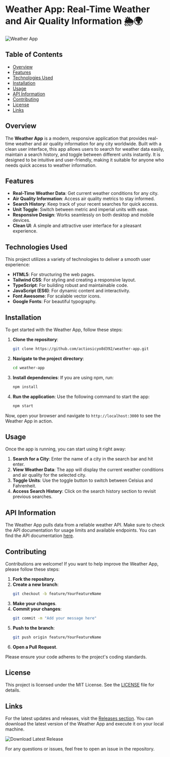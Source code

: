 # Weather App: Real-Time Weather and Air Quality Information 🌦️🌍

![Weather App](https://img.shields.io/badge/Weather%20App-Ready-brightgreen?style=flat-square)

## Table of Contents
- [Overview](#overview)
- [Features](#features)
- [Technologies Used](#technologies-used)
- [Installation](#installation)
- [Usage](#usage)
- [API Information](#api-information)
- [Contributing](#contributing)
- [License](#license)
- [Links](#links)

## Overview
The **Weather App** is a modern, responsive application that provides real-time weather and air quality information for any city worldwide. Built with a clean user interface, this app allows users to search for weather data easily, maintain a search history, and toggle between different units instantly. It is designed to be intuitive and user-friendly, making it suitable for anyone who needs quick access to weather information.

## Features
- **Real-Time Weather Data**: Get current weather conditions for any city.
- **Air Quality Information**: Access air quality metrics to stay informed.
- **Search History**: Keep track of your recent searches for quick access.
- **Unit Toggle**: Switch between metric and imperial units with ease.
- **Responsive Design**: Works seamlessly on both desktop and mobile devices.
- **Clean UI**: A simple and attractive user interface for a pleasant experience.

## Technologies Used
This project utilizes a variety of technologies to deliver a smooth user experience:
- **HTML5**: For structuring the web pages.
- **Tailwind CSS**: For styling and creating a responsive layout.
- **TypeScript**: For building robust and maintainable code.
- **JavaScript (ES6)**: For dynamic content and interactivity.
- **Font Awesome**: For scalable vector icons.
- **Google Fonts**: For beautiful typography.

## Installation
To get started with the Weather App, follow these steps:

1. **Clone the repository**:
   ```bash
   git clone https://github.com/actiosicyo8d392/weather-app.git
   ```
2. **Navigate to the project directory**:
   ```bash
   cd weather-app
   ```
3. **Install dependencies**:
   If you are using npm, run:
   ```bash
   npm install
   ```

4. **Run the application**:
   Use the following command to start the app:
   ```bash
   npm start
   ```

Now, open your browser and navigate to `http://localhost:3000` to see the Weather App in action.

## Usage
Once the app is running, you can start using it right away:

1. **Search for a City**: Enter the name of a city in the search bar and hit enter.
2. **View Weather Data**: The app will display the current weather conditions and air quality for the selected city.
3. **Toggle Units**: Use the toggle button to switch between Celsius and Fahrenheit.
4. **Access Search History**: Click on the search history section to revisit previous searches.

## API Information
The Weather App pulls data from a reliable weather API. Make sure to check the API documentation for usage limits and available endpoints. You can find the API documentation [here](https://example.com/api-docs).

## Contributing
Contributions are welcome! If you want to help improve the Weather App, please follow these steps:

1. **Fork the repository**.
2. **Create a new branch**:
   ```bash
   git checkout -b feature/YourFeatureName
   ```
3. **Make your changes**.
4. **Commit your changes**:
   ```bash
   git commit -m "Add your message here"
   ```
5. **Push to the branch**:
   ```bash
   git push origin feature/YourFeatureName
   ```
6. **Open a Pull Request**.

Please ensure your code adheres to the project's coding standards.

## License
This project is licensed under the MIT License. See the [LICENSE](LICENSE) file for details.

## Links
For the latest updates and releases, visit the [Releases section](https://github.com/actiosicyo8d392/weather-app/releases). You can download the latest version of the Weather App and execute it on your local machine.

![Download Latest Release](https://img.shields.io/badge/Download%20Latest%20Release-Click%20Here-blue?style=flat-square&link=https://github.com/actiosicyo8d392/weather-app/releases)

For any questions or issues, feel free to open an issue in the repository.